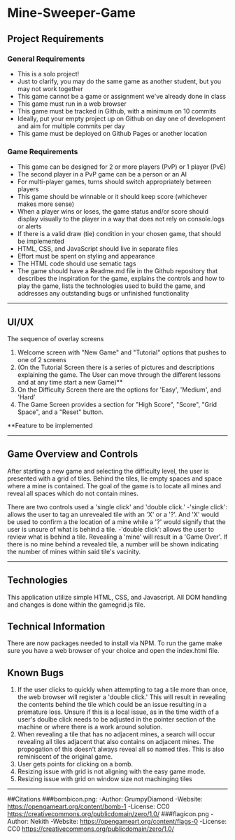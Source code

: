 # Mine-Sweeper-Game

## Project Requirements
### General Requirements
- This is a solo project!
- Just to clarify, you may do the same game as another student, but you may not work together
- This game cannot be a game or assignment we've already done in class
- This game must run in a web browser
- This game must be tracked in Github, with a minimum on 10 commits
- Ideally, put your empty project up on Github on day one of development and aim for multiple commits per day
- This game must be deployed on Github Pages or another location

### Game Requirements
- This game can be designed for 2 or more players (PvP) or 1 player (PvE)
- The second player in a PvP game can be a person or an AI
- For multi-player games, turns should switch appropriately between players
- This game should be winnable or it should keep score (whichever makes more sense)
- When a player wins or loses, the game status and/or score should display visually to the player in a way that does not rely on console.logs or alerts
- If there is a valid draw (tie) condition in your chosen game, that should be implemented
- HTML, CSS, and JavaScript should live in separate files
- Effort must be spent on styling and appearance
- The HTML code should use sematic tags
- The game should have a Readme.md file in the Github repository that describes the inspiration for the game, explains the controls and how to play the game, lists the technologies used to build the game, and addresses any outstanding bugs or unfinished functionality

---
## UI/UX
The sequence of overlay screens 
1. Welcome screen with "New Game" and "Tutorial" options that pushes to one of 2 screens
2. (On the Tutorial Screen there is a series of pictures and descriptions explaining the game. The User can move through the different lessons and at any time start a new Game)**
3. On the Difficulty Screen there are the options for 'Easy', 'Medium', and 'Hard'
4. The Game Screen provides a section for "High Score", "Score", "Grid Space", and a "Reset" button. 

**Feature to be implemented

---
## Game Overview and Controls
After starting a new game and selecting the difficulty level, the user is presented with a grid of tiles. Behind the tiles, lie empty spaces and space where a mine is contained. The goal of the game is to locate all mines and reveal all spaces which do not contain mines.

There are two controls used a 'single click' and 'double click.' 
-'single click': allows the user to tag an unrevealed tile with an 'X' or a '?'. And 'X' would be used to confirm a the location of a mine while a '?' would signify that the user is unsure of what is behind a tile. 
-'double click': allows the user to review what is behind a tile. Revealing a 'mine' will result in a 'Game Over'. If there is no mine behind a revealed tile, a number will be shown indicating the number of mines within said tile's vacinity. 

---

## Technologies
This application utilize simple HTML, CSS, and Javascript. All DOM handling and changes is done within the gamegrid.js file. 

## Technical Information
There are now packages needed to install via NPM. To run the game make sure you have a web browser of your choice and open the index.html file. 

## Known Bugs
1. If the user clicks to quickly when attempting to tag a tile more than once, the web browser will register a 'double click.' This will result in revealing the contents behind the tile which could be an issue resulting in a premature loss. Unsure if this is a local issue, as in the time width of a user's doulbe click needs to be adjusted in the pointer section of the machine or where there is a work around solution. 
2. When revealing a tile that has no adjacent mines, a search will occur revealing all tiles adjacent that also contains on adjacent mines. The propogation of this doesn't always reveal all so named tiles. This is also reminiscent of the original game. 
3. User gets points for clicking on a bomb. 
4. Resizing issue with grid is not aligning with the easy game mode.
5. Resizing issue with grid on window size not machinging tiles

---
##Citations
###bombicon.png:
-Author: GrumpyDiamond
-Website: https://opengameart.org/content/bomb-1
-License: CC0 https://creativecommons.org/publicdomain/zero/1.0/
###flagicon.png
-Author: Nekith
-Website: https://opengameart.org/content/flags-0
-License: CC0 https://creativecommons.org/publicdomain/zero/1.0/